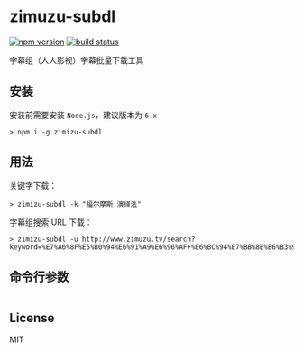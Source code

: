 # zimuzu-subdl

[![npm version](https://img.shields.io/npm/v/zimuzu-subdl.svg?style=flat-square)](https://www.npmjs.org/package/zimuzu-subdl)
[![build status](https://img.shields.io/travis/laoshu133/zimuzu-subdl.svg?style=flat-square)](https://travis-ci.org/laoshu133/zimuzu-subdl)

字幕组（人人影视）字幕批量下载工具

## 安装

安装前需要安装 `Node.js`，建议版本为 `6.x`

```
> npm i -g zimizu-subdl
```

## 用法

关键字下载：

```
> zimizu-subdl -k "福尔摩斯 演绎法"
```

字幕组搜索 URL 下载：

```
> zimizu-subdl -u http://www.zimuzu.tv/search?keyword=%E7%A6%8F%E5%B0%94%E6%91%A9%E6%96%AF+%E6%BC%94%E7%BB%8E%E6%B3%95&type=subtitle
```

## 命令行参数

```
```

## License

MIT
